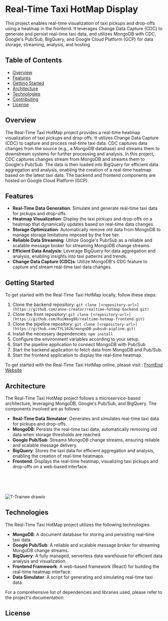 
# Real-Time Taxi HotMap Display

This project enables real-time visualization of taxi pickups and drop-offs using a heatmap in the frontend. It leverages Change Data Capture (CDC) to generate and persist real-time taxi data, and utilizes MongoDB with CDC, Google's Pub/Sub, BigQuery, and Google Cloud Platform (GCP) for data storage, streaming, analysis, and hosting.

## Table of Contents


- [Overview](#overview)
- [Features](#features)
- [Getting Started](#getting-started)
- [Architecture](#architecture)
- [Technologies](#technologies)
- [Contributing](#contributing)
- [License](#license)

## Overview

The Real-Time Taxi HotMap project provides a real-time heatmap visualization of taxi pickups and drop-offs. It utilizes Change Data Capture (CDC) to capture and process real-time taxi data. CDC captures data changes from the source (e.g., a MongoDB database) and streams them to downstream systems for further processing and analysis. In this project, CDC captures changes stream from MongoDB and streams them to Google's Pub/Sub. The data is then loaded into BigQuery for efficient data aggregation and analysis, enabling the creation of a real-time heatmap based on the latest taxi data. The backend and frontend components are hosted on Google Cloud Platform (GCP).

## Features

- **Real-Time Data Generation**: Simulate and generate real-time taxi data for pickups and drop-offs.
- **Heatmap Visualization**: Display the taxi pickups and drop-offs on a heatmap that dynamically updates based on real-time data changes.
- **Storage Optimization**: Automatically remove old data from MongoDB to manage storage limitations imposed by the free tier.
- **Reliable Data Streaming**: Utilize Google's Pub/Sub as a reliable and scalable message broker for streaming MongoDB change streams.
- **Efficient Data Analysis**: Leverage BigQuery for data aggregation and analysis, enabling insights into taxi patterns and trends.
- **Change Data Capture (CDC)s**: Utilize MongoDB's CDC feature to capture and stream real-time taxi data changes.
  
## Getting Started

To get started with the Real-Time Taxi HotMap locally, follow these steps:

1. Clone the backend repository: `git clone [<repository-url>](https://github.com/anne-creator/realtime-hotmap-backend.git)`
2. Clone the front repository: `git clone [<repository-url>](https://github.com/RuiWang98/realtime-hotmap-frontend.git)`
3. Clone the pipeline repository: `git clone [<repository-url>](https://github.com/TYL1026/mongoDB-pubsub-pipline.git)` 
4. Install the necessary dependencies: `npm install`
5. Configure the environment variables according to your setup.
6. Start the pipeline application to connect MongoDB with Pub/Sub
7. Start the backend application to fetch data from MongoDB and Pub/Sub.
8. Start the frontend application to display the real-time heatmap.

To get started with the Real-Time Taxi HotMap online, please visit : [FrontEnd Website](https://realtime-hotmap-frontend-dqij5lkaea-uc.a.run.app )
## Architecture

The Real-Time Taxi HotMap project follows a microservice-based architecture, leveraging MongoDB, Google's Pub/Sub, and BigQuery. The components involved are as follows:

- **Real-Time Data Simulator**: Generates and simulates real-time taxi data for pickups and drop-offs.
- **MongoDB**: Persists the real-time taxi data, automatically removing old data when storage thresholds are reached.
- **Google Pub/Sub**: Streams MongoDB change streams, ensuring reliable and scalable message delivery.
- **BigQuery**: Stores the taxi data for efficient aggregation and analysis, enabling the creation of real-time heatmaps.
- **Frontend**: Displays the real-time heatmap, visualizing taxi pickups and drop-offs on a web-based interface.

<br/>
<br/>
<br/>

![T-Trainee drawio](https://github.com/anne-creator/realtime-hotmap-backend/assets/65515982/28bd6cc0-42da-4d90-9fb2-47f835ee29f3)

## Technologies

The Real-Time Taxi HotMap project utilizes the following technologies:

- **MongoDB**: A document database for storing and persisting real-time taxi data.
- **Google Pub/Sub**: A reliable and scalable message broker for streaming MongoDB change streams.
- **BigQuery**: A fully managed, serverless data warehouse for efficient data analysis and visualization.
- **Frontend Framework**: A web-based framework (React) for building the real-time heatmap interface.
- **Data Simulator**: A script for generating and simulating real-time taxi data.

For a comprehensive list of dependencies and libraries used, please refer to the project's documentation.



## License


